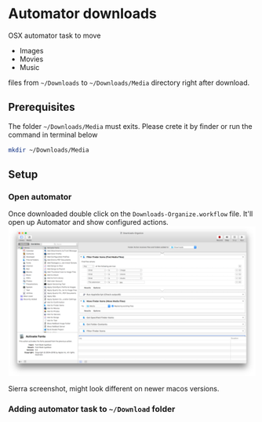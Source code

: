# Automator downloads

OSX automator task to move
- Images
- Movies
- Music

files from `~/Downloads` to `~/Downloads/Media` directory right after download.

## Prerequisites

The folder `~/Downloads/Media` must exits. Please crete it by finder or run the command in terminal below
```sh
mkdir ~/Downloads/Media
```


## Setup

### Open automator
Once downloaded double click on the `Downloads-Organize.workflow` file. It'll open up Automator and show configured actions.
![alt text](https://github.com/helyes/os-goodies/raw/master/automator-downloads/readme_assets/automator-downloads.png "Automator screenshot")

Sierra screenshot, might look different on newer macos versions.

### Adding automator task to `~/Download` folder
